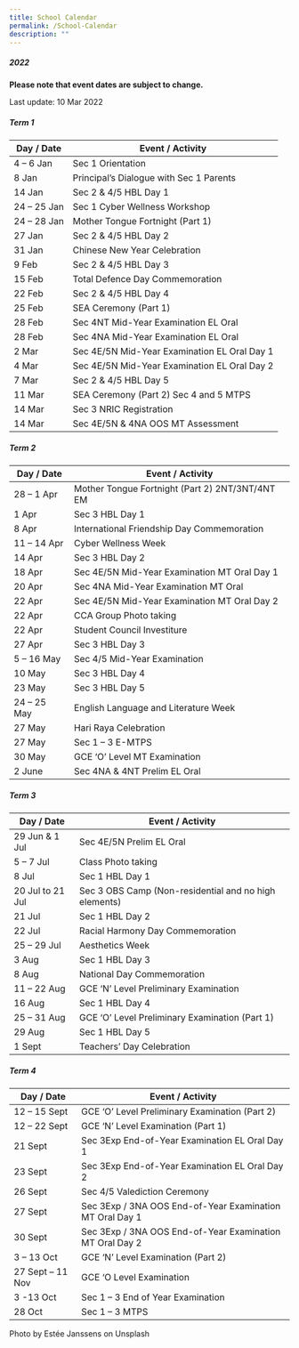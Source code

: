 ```yaml
---
title: School Calendar
permalink: /School-Calendar
description: ""
---
```

##### **2022**

**Please note that event dates are subject to change.**

Last update: 10 Mar 2022

##### **Term 1**

| Day / Date 	| Event / Activity 	|
|---	|---	|
| 4 – 6 Jan 	| Sec 1 Orientation 	|
| 8 Jan 	| Principal’s Dialogue with Sec 1 Parents 	|
| 14 Jan 	| Sec 2 & 4/5 HBL Day 1 	|
| 24 – 25 Jan 	| Sec 1 Cyber Wellness Workshop 	|
| 24 – 28 Jan 	| Mother Tongue Fortnight (Part 1) 	|
| 27 Jan 	| Sec 2 & 4/5 HBL Day 2 	|
| 31 Jan 	| Chinese New Year Celebration 	|
| 9 Feb 	| Sec 2 & 4/5 HBL Day 3 	|
| 15 Feb 	| Total Defence Day Commemoration 	|
| 22 Feb 	| Sec 2 & 4/5 HBL Day 4 	|
| 25 Feb 	| SEA Ceremony (Part 1) 	|
| 28 Feb 	| Sec 4NT Mid-Year Examination EL Oral 	|
| 28 Feb 	| Sec 4NA Mid-Year Examination EL Oral 	|
| 2 Mar 	| Sec 4E/5N Mid-Year Examination EL Oral Day 1 	|  
| 4 Mar 	| Sec 4E/5N Mid-Year Examination EL Oral Day 2 	| |
| 7 Mar 	| Sec 2 & 4/5 HBL Day 5 	|
| 11 Mar 	| SEA Ceremony (Part 2)  Sec 4 and 5 MTPS 	|
| 14 Mar 	| Sec 3 NRIC Registration 	|
| 14 Mar 	| Sec 4E/5N & 4NA OOS MT Assessment 	|

##### **Term 2**

| Day / Date 	| Event / Activity 	|
|---	|---	|
| 28 – 1 Apr 	| Mother Tongue Fortnight (Part 2)  2NT/3NT/4NT EM 	|
| 1 Apr 	| Sec 3 HBL Day 1 	|
| 8 Apr 	| International Friendship Day Commemoration 	|
| 11 – 14 Apr 	| Cyber Wellness Week 	|
| 14 Apr 	| Sec 3 HBL Day 2 	|
| 18 Apr 	| Sec 4E/5N Mid-Year Examination MT Oral Day 1 	|
| 20 Apr 	| Sec 4NA Mid-Year Examination MT Oral 	|
| 22 Apr 	| Sec 4E/5N Mid-Year Examination MT Oral Day 2 	|
| 22 Apr 	| CCA Group Photo taking 	|
| 22 Apr 	| Student Council Investiture 	|
| 27 Apr 	| Sec 3 HBL Day 3 	|
| 5 – 16 May 	| Sec 4/5 Mid-Year Examination 	|
| 10 May 	| Sec 3 HBL Day 4 	|
| 23 May 	| Sec 3 HBL Day 5 	|
| 24 – 25 May 	| English Language and Literature Week 	| |
| 27 May 	| Hari Raya Celebration 	|
| 27 May 	| Sec 1 – 3 E-MTPS 	|
| 30 May 	| GCE ‘O’ Level MT Examination 	|
| 2 June 	| Sec 4NA & 4NT Prelim EL Oral 	|

##### **Term 3**

| Day / Date 	| Event / Activity 	|
|---	|---	|
| 29 Jun & 1 Jul 	| Sec 4E/5N Prelim EL Oral 	|
| 5 – 7 Jul 	| Class Photo taking 	|
| 8 Jul 	| Sec 1 HBL Day 1 	|
| 20 Jul to 21 Jul 	| Sec 3 OBS Camp (Non-residential and no high elements) 	|
| 21 Jul 	| Sec 1 HBL Day 2 	|
| 22 Jul 	| Racial Harmony Day Commemoration 	|
| 25 – 29 Jul 	| Aesthetics Week 	|
| 3 Aug 	| Sec 1 HBL Day 3 	|
| 8 Aug 	| National Day Commemoration 	|
| 11 – 22 Aug 	| GCE ‘N’ Level Preliminary Examination 	|
| 16 Aug 	| Sec 1 HBL Day 4 	|
| 25 – 31 Aug 	| GCE ‘O’ Level Preliminary Examination (Part 1) 	|
| 29 Aug 	| Sec 1 HBL Day 5 	|
| 1 Sept 	| Teachers’ Day Celebration 	|

##### **Term 4**

| Day / Date 	| Event / Activity 	|
|---	|---	|
| 12 – 15 Sept 	| GCE ‘O’ Level Preliminary Examination (Part 2) 	|
| 12 – 22 Sept 	| GCE ‘N’ Level Examination (Part 1) 	|
| 21 Sept 	| Sec 3Exp End-of-Year Examination EL Oral Day 1 	|
| 23 Sept 	| Sec 3Exp End-of-Year Examination EL Oral Day 2 	|
| 26 Sept 	| Sec 4/5 Valediction Ceremony 	|
| 27 Sept 	| Sec 3Exp / 3NA OOS End-of-Year Examination MT Oral Day 1 	|
| 30 Sept 	| Sec 3Exp / 3NA OOS End-of-Year Examination MT Oral Day 2 	|
| 3 – 13 Oct 	| GCE ‘N’ Level Examination (Part 2) 	|
| 27 Sept – 11 Nov 	| GCE ‘O Level Examination 	|
| 3 -13 Oct 	| Sec 1 – 3 End of Year Examination 	|
| 28 Oct 	| Sec 1 – 3 MTPS 	|

Photo by Estée Janssens on Unsplash